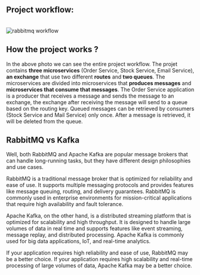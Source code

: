 ## Project workflow:

<br>![rabbitmq workflow](https://github.com/cristimanolache28/springboot-rabbitmq-microservices/assets/49694359/cc534bdc-13bd-4e07-9c58-67580e52cfa8)</br>

## How the project works ? 
In the above photo we can see the entire project workflow. The projet contains **three microservices** (Order Service, Stock Service, Email Service), **an exchange** that use two different **routes** and **two queues**. The microservices are divided into microservices that **produces messages** and **microservices that consume that messages**. The Order Service application is a producer that receives a message and sends the message to an exchange, the exchange after receiving the message will send to a queue based on the routing key. Queued messages can be retrieved by consumers (Stock Service and Mail Service) only once. After a message is retrieved, it will be deleted from the queue.

## RabbitMQ vs Kafka
Well, both RabbitMQ and Apache Kafka are popular message brokers that can handle long-running tasks, but they have different design philosophies and use cases.

RabbitMQ is a traditional message broker that is optimized for reliability and ease of use. It supports multiple messaging protocols and provides features like message queuing, routing, and delivery guarantees. RabbitMQ is commonly used in enterprise environments for mission-critical applications that require high availability and fault tolerance.

Apache Kafka, on the other hand, is a distributed streaming platform that is optimized for scalability and high throughput. It is designed to handle large volumes of data in real time and supports features like event streaming, message replay, and distributed processing. Apache Kafka is commonly used for big data applications, IoT, and real-time analytics.

If your application requires high reliability and ease of use, RabbitMQ may be a better choice. If your application requires high scalability and real-time processing of large volumes of data, Apache Kafka may be a better choice.



